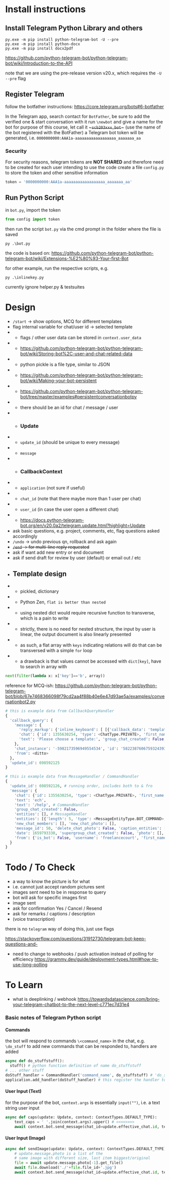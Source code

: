 # Install instructions

## Install Telegram Python Library and others

```
py.exe -m pip install python-telegram-bot -U --pre
py.exe -m pip install python-docx
py.exe -m pip install docx2pdf
```
https://github.com/python-telegram-bot/python-telegram-bot/wiki/Introduction-to-the-API

note that we are using the pre-release version v20.x, which requires the `-U --pre` flag

## Register Telegram

follow the botfather instructions: https://core.telegram.org/bots#6-botfather

In the Telegram app, search contact for `BotFather`, be sure to add the verified one & start conversation with it
run `\newbot` and give a name for the bot
for purpose of this course, let call it ~~~`scb203xxx_bot`~~~ (use the name of the bot registered with the BotFather)
a Telegram bot token will be generated, i.e. `0000000000:AAA1a-aaaaaaaaaaaaaaaaaa_aaaaaaa_aa`
### Security
For security reasons, telegram tokens are **NOT SHARED** and therefore need to be created for each user intending to use the code
create a file `config.py` to store the token and other sensitive information
```py
token = '0000000000:AAA1a-aaaaaaaaaaaaaaaaaa_aaaaaaa_aa'
```

## Run Python Script
in `bot.py`, import the token
```py
from config import token
```
then run the script `bot.py` via the cmd prompt in the folder where the file is saved
```
py .\bot.py
```
the code is based on: https://github.com/python-telegram-bot/python-telegram-bot/wiki/Extensions-%E2%80%93-Your-first-Bot

for other example, run the respective scripts, e.g.
```
py .\inlinekey.py
```
currently ignore helper.py & testsuites

# Design
- `/start` -> show options, MCQ for different templates
- flag internal variable for chat/user id -> selected template
- - flags / other user data can be stored in `context.user_data`
- - https://github.com/python-telegram-bot/python-telegram-bot/wiki/Storing-bot%2C-user-and-chat-related-data
- - python pickle is a file type, similar to JSON
- - https://github.com/python-telegram-bot/python-telegram-bot/wiki/Making-your-bot-persistent
- - https://github.com/python-telegram-bot/python-telegram-bot/tree/master/examples#persistentconversationbotpy
- - there should be an id for chat / message / user
- - ### Update
- - `update_id` (should be unique to every message)
- - `message`
- - ### CallbackContext
- - `application` (not sure if useful)
- - `chat_id` (note that there maybe more than 1 user per chat)
- - `user_id` (in case the user open a different chat)
- - https://docs.python-telegram-bot.org/en/v20.0a2/telegram.update.html?highlight=Update
- ask basic questions, e.g. project, comments, etc, flag questions asked accordingly
- `/undo` -> undo previous qn, rollback and ask again
- ~~`/end` -> for multi-line reply requested~~
- ask if want add new entry or end document
- ask if send draft for review by user (default) or email out / etc
- ## Template design
- - pickled, dictionary
- - Python Zen, `flat is better than nested`
- - using nested dict would require recursive function to transverse, which is a pain to write
- - strictly, there is no need for nested structure, the input by user is linear, the output document is also linearly presented
- - as such, a flat array with `keys` indicating relations will do that can be transversed with a simple `for` loop
- - a drawback is that values cannot be accessed with `dict[key]`, have to search in array with
```py
next(filter(lambda x: x['key']=='b', array))
```

reference for MCQ-ish: https://github.com/python-telegram-bot/python-telegram-bot/blob/67e7468366098f79cd2aa4f88b40e6e47d93ae5a/examples/conversationbot2.py

```py
# this is example data from CallbackQueryHandler
{
  'callback_query': {
    'message': {
      'reply_markup': {'inline_keyboard': [ [{'callback_data': 'template_1', 'text': 'Template 1'}], [{'callback_data': 'template_2', 'text': 'Template 2'}], [{'callback_data': 'template_3', 'text': 'Template 3'}], [{'callback_data': 'ok', 'text': 'OK'},{'callback_data': 'cancel', 'text': 'Cancel'}]]}, 
      'chat': {'id': 1355630254, 'type': <ChatType.PRIVATE>, 'first_name': 'courtyard', 'username': 'freelancecourt'}, 
      'text': 'Please choose a template:', 'group_chat_created': False, 'entities': [], 'new_chat_members': [], 'new_chat_photo': [], 'message_id': 49, 'delete_chat_photo': False, 'caption_entities': [], 'date': 1659778320, 'supergroup_chat_created': False, 'photo': [], 'channel_chat_created': False, 'from': {'is_bot': True, 'username': 'scb203bot001_bot', 'first_name': 'scb203bot001', 'id': 5410937306}
    }, 
    'chat_instance': '-5982173596949554534', 'id': '5822387606759324393', 'data': 'cancel', # chat instance is unique to chat, id is unique to update
    'from': <ditto>
  }, 
  'update_id': 698592125
}

# this is example data from MessageHandler / CommandHandler
{
  'update_id': 698592126, # running order, includes both to & fro
  'message': {
    'chat': {'id': 1355630254, 'type': <ChatType.PRIVATE>, 'first_name': 'courtyard', 'username': 'freelancecourt'}, 
    'text': 'ech', 
    'text': '/help', # CommandHandler
    'group_chat_created': False, 
    'entities': [], # MessageHandler
    'entities': [{'length': 5, 'type': <MessageEntityType.BOT_COMMAND>, 'offset': 0}], # CommandHandler
    'new_chat_members': [], 'new_chat_photo': [], 
    'message_id': 50, 'delete_chat_photo': False, 'caption_entities': [], 
    'date': 1659793330, 'supergroup_chat_created': False, 'photo': [], 'channel_chat_created': False, 
    'from': {'is_bot': False, 'username': 'freelancecourt', 'first_name': 'courtyard', 'id': 1355630254, 'language_code': 'en'}
  }
}
```

# Todo / To Check
- a way to know the picture is for what
- i.e. cannot just accept random pictures sent
- images sent need to be in response to query
- bot will ask for specific images first
- image sent
- ask for confirmation Yes / Cancel / Resend
- ask for remarks / captions / description
- (voice transcription)

there is no `telegram` way of doing this, just use flags

https://stackoverflow.com/questions/31912730/telegram-bot-keep-questions-and-

- need to change to webhooks / push activation instead of polling for efficiency
https://grammy.dev/guide/deployment-types.html#how-to-use-long-polling

# To Learn
- what is deeplinking / webhook
https://towardsdatascience.com/bring-your-telegram-chatbot-to-the-next-level-c771ec7d31e4

### Basic notes of Telegram Python script
#### Commands
the bot will respond to commands `\<command_name>` in the chat, e.g. `\do_stuff`
to add new commands that can be responded to, handlers are added
```py
async def do_stuffstuff():
  stuff() # python function definition of name do_stuffstuff
# ... other stuff
doStuff_handler = CommandHandler('command_name', do_stuffstuff) # 'do_stuff', this creates a handler
application.add_handler(doStuff_handler) # this register the handler to the bot
```
#### User Input (Text)
for the purpose of the bot, `context.args` is essentially `input("")`, i.e. a text string user input
```py
async def caps(update: Update, context: ContextTypes.DEFAULT_TYPE):
    text_caps = ' '.join(context.args).upper() # <<<<>>>>
    await context.bot.send_message(chat_id=update.effective_chat.id, text=text_caps)
```
#### User Input (Image)
```py
async def sendImage(update: Update, context: ContextTypes.DEFAULT_TYPE):
    # update.message.photo is a list of the 
    # same image with different size, last item biggest/original
    file = await update.message.photo[-1].get_file()
    await file.download('./'+file.file_id+'.jpg')
    await context.bot.send_message(chat_id=update.effective_chat.id, text='received')
```
